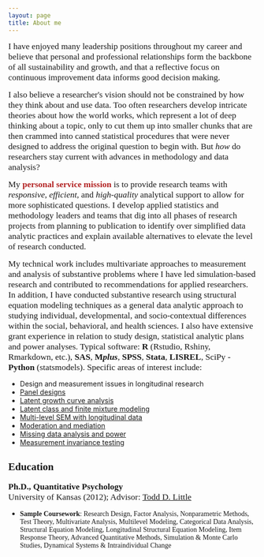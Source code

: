 ```yaml
---
layout: page
title: About me 
---
```



<span style="color:lightsteelblue4; font-family:Palatino; font-size:1.25em;">I have enjoyed many leadership positions throughout my career and believe that personal and professional relationships form the backbone of all sustainability and growth, and that a reflective focus on continuous improvement data informs good decision making.</span> 

<span style="color:lightsteelblue4; font-family:Palatino; font-size:1.25em;"> I also believe a researcher's vision should not be constrained by how they think about and use data. Too often researchers develop intricate theories about how the world works, which represent a lot of deep thinking about a topic, only to cut them up into smaller chunks that are then crammed into canned statistical procedures that were never designed to address the original question to begin with. But *how* do researchers stay current with advances in methodology and data analysis?</span> 
  
<span style="color:lightsteelblue4; font-family:Palatino; font-size:1.25em;">My </span> <span style="color:firebrick; font-family:Palatino; font-size:1.25em;">**personal service mission** </span><span style="color:lightsteelblue4; font-family:Palatino; font-size:1.25em;"> is to provide research teams with *responsive*, *efficient*, and *high-quality* analytical support to allow for more sophisticated questions. I develop applied statistics and methodology leaders and teams that dig into all phases of research projects from planning to publication to identify over simplified data analytic practices and explain available alternatives to elevate the level of research conducted.</span> 
  
<span style="color:lightsteelblue4; font-family:Palatino; font-size:1.25em;">My technical work includes multivariate approaches to measurement and analysis of substantive problems where I have led simulation-based research and contributed to recommendations for applied researchers. In addition, I have conducted substantive research using structural equation modeling techniques as a general data analytic approach to studying individual, developmental, and socio-contextual differences within the social, behavioral, and health sciences. I also have extensive grant experience in relation to study design, statistical analytic plans and power analyses. Typical software: **R** (Rstudio, Rshiny, Rmarkdown, etc.), **SAS**, **M*plus***, **SPSS**, **Stata**, **LISREL**, SciPy - **Python** (statsmodels). Specific areas of interest include: </span>    

* Design and measurement issues in longitudinal research 
* [Panel designs](https://www.quantpsy.org/pubs/little_preacher_selig_card_2007.pdf)
* [Latent growth curve analysis](https://quantpsy.org/pubs/preacher_2010.pdf)
* [Latent class and finite mixture modeling](https://www.statmodel.com/download/Masyn_2013.pdf)
* [Multi-level SEM with longitudinal data](https://www.guilford.com/books/Longitudinal-Structural-Equation-Modeling/Todd-Little/9781462510160)
* [Moderation and mediation](http://afhayes.com/introduction-to-mediation-moderation-and-conditional-process-analysis.html)
* [Missing data analysis and power](http://www.appliedmissingdata.com/)
* [Measurement invariance testing](http://www.joophox.net/publist/CecklistMeasInv.pdf)
  
## <span style="color:lightsteelblue4; font-family:Palatino;">Education</span> 
<span style="color:lightsteelblue4; font-family:Palatino; font-size:1.25em;">**Ph.D., Quantitative Psychology**             
University of Kansas (2012); Advisor: [Todd D. Little](https://scholar.google.com/citations?user=T-dKKGkAAAAJ&hl=en)</span> 
* <span style="color:lightsteelblue4; font-family:Palatino;">**Sample Coursework**: Research Design, Factor Analysis, Nonparametric Methods, Test Theory, Multivariate Analysis, Multilevel Modeling, Categorical Data Analysis, Structural Equation Modeling, Longitudinal Structural Equation Modeling, Item Response Theory, Advanced Quantitative Methods, Simulation & Monte Carlo Studies, Dynamical Systems & Intraindividual Change </span>   
